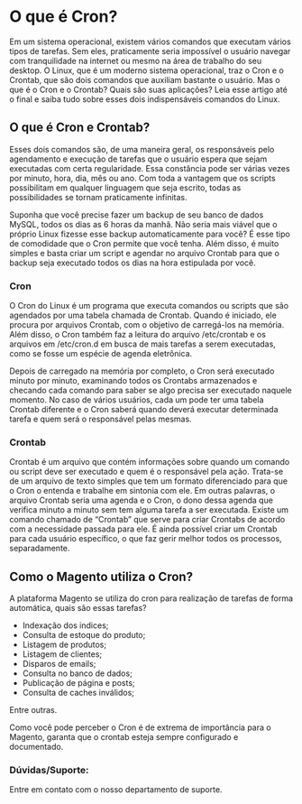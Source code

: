 # O que é Cron?

Em um sistema operacional, existem vários comandos que executam vários tipos de tarefas. Sem eles, praticamente seria impossível o usuário navegar com tranquilidade na internet ou mesmo na área de trabalho do seu desktop. O Linux, que é um moderno sistema operacional, traz o Cron e o Crontab, que são dois comandos que auxiliam bastante o usuário. Mas o que é o Cron e o Crontab? Quais são suas aplicações? Leia esse artigo até o final e saiba tudo sobre esses dois indispensáveis comandos do Linux.

## O que é Cron e Crontab?

Esses dois comandos são, de uma maneira geral, os responsáveis pelo agendamento e execução de tarefas que o usuário espera que sejam executadas com certa regularidade. Essa constância pode ser várias vezes por minuto, hora, dia, mês ou ano. Com toda a vantagem que os scripts possibilitam em qualquer linguagem que seja escrito, todas as possibilidades se tornam praticamente infinitas.

Suponha que você precise fazer um backup de seu banco de dados MySQL, todos os dias as 6 horas da manhã. Não seria mais viável que o próprio Linux fizesse esse backup automaticamente para você? É esse tipo de comodidade que o Cron permite que você tenha. Além disso, é muito simples e basta criar um script e agendar no arquivo Crontab para que o backup seja executado todos os dias na hora estipulada por você. 

### Cron

O Cron do Linux é um programa que executa comandos ou scripts que são agendados por uma tabela chamada de Crontab. Quando é iniciado, ele procura por arquivos Crontab, com o objetivo de carregá-los na memória. Além disso, o Cron também faz a leitura do arquivo /etc/crontab e os arquivos em /etc/cron.d em busca de mais tarefas a serem executadas, como se fosse um espécie de agenda eletrônica.

Depois de carregado na memória por completo, o Cron será executado minuto por minuto, examinando todos os Crontabs armazenados e checando cada comando para saber se algo precisa ser executado naquele momento. No caso de vários usuários, cada um pode ter uma tabela Crontab diferente e o Cron saberá quando deverá executar determinada tarefa e quem será o responsável pelas mesmas.

### Crontab

Crontab é um arquivo que contém informações sobre quando um comando ou script deve ser executado e quem é o responsável pela ação. Trata-se de um arquivo de texto simples que tem um formato diferenciado para que o Cron o entenda e trabalhe em sintonia com ele. Em outras palavras, o arquivo Crontab seria uma agenda e o Cron, o dono dessa agenda que verifica minuto a minuto sem tem alguma tarefa a ser executada. Existe um comando chamado de “Crontab” que serve para criar Crontabs de acordo com a necessidade passada para ele. É ainda possível criar um Crontab para cada usuário específico, o que faz gerir melhor todos os processos, separadamente.

## Como o Magento utiliza o Cron?

A plataforma Magento se utiliza do cron para realização de tarefas de forma automática, quais são essas tarefas?

- Indexação dos indices;
- Consulta de estoque do produto;
- Listagem de produtos;
- Listagem de clientes;
- Disparos de emails;
- Consulta no banco de dados;
- Publicação de página e posts;
- Consulta de caches inválidos;

Entre outras. 

Como você pode perceber o Cron é de extrema de importância para o Magento, garanta que o crontab esteja sempre configurado e documentado.

### Dúvidas/Suporte:
Entre em contato com o nosso departamento de suporte.